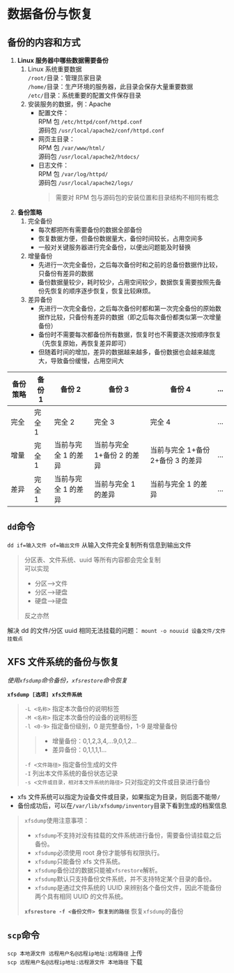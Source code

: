 # 数据备份与恢复

## 备份的内容和方式

1. **Linux 服务器中哪些数据需要备份**
   1. Linux 系统重要数据  
      `/root/`目录：管理员家目录  
      `/home/`目录：生产环境的服务器，此目录会保存大量重要数据  
      `/etc/`目录：系统重要的配置文件保存目录
   2. 安装服务的数据，例：Apache
      - 配置文件：  
        RPM 包 `/etc/httpd/conf/httpd.conf`  
        源码包 `/usr/local/apache2/conf/httpd.conf`
      - 网页主目录：  
        RPM 包 `/var/www/html/`  
        源码包 `/usr/local/apache2/htdocs/`
      - 日志文件：  
        RPM 包 `/var/log/httpd/`  
        源码包 `/usr/local/apache2/logs/`
        > 需要对 RPM 包与源码包的安装位置和目录结构不相同有概念
2. **备份策略**
   1. 完全备份
      - 每次都把所有需要备份的数据全部备份
      - 恢复数据方便，但备份数据量大，备份时间较长，占用空间多
      - 一般对关键服务器进行完全备份，以便出问题能及时替换
   2. 增量备份
      - 先进行一次完全备份，之后每次备份时和之前的总备份数据作比较，只备份有差异的数据
      - 备份数据量较少，耗时较少，占用空间较少，数据恢复需要按照先备份先恢复的顺序逐步恢复，恢复比较麻烦。
   3. 差异备份
      - 先进行一次完全备份，之后每次备份时都和第一次完全备份的原始数据作比较，只备份有差异的数据（即之后每次备份都类似第一次增量备份）
      - 备份时不需要每次都备份所有数据，恢复时也不需要逐次按顺序恢复（先恢复原始，再恢复差异即可）
      - 但随着时间的增加，差异的数据越来越多，备份数据也会越来越庞大，导致备份缓慢，占用空间大

| 备份策略 | 备份 1 | 备份 2              | 备份 3                     | 备份 4                            | ... |
| -------- | ------ | ------------------- | -------------------------- | --------------------------------- | --- |
| 完全     | 完全 1 | 完全 2              | 完全 3                     | 完全 4                            | ... |
| 增量     | 完全 1 | 当前与完全 1 的差异 | 当前与完全 1+备份 2 的差异 | 当前与完全 1+备份 2+备份 3 的差异 | ... |
| 差异     | 完全 1 | 当前与完全 1 的差异 | 当前与完全 1 的差异        | 当前与完全 1 的差异               | ... |

## `dd`命令

`dd if=输入文件 of=输出文件` 从输入文件完全复制所有信息到输出文件

> 分区表、文件系统、uuid 等所有内容都会完全复制  
> 可以实现
>
> - 分区-->文件
> - 分区-->硬盘
> - 硬盘-->硬盘
>
> 反之亦然

解决 dd 的文件/分区 uuid 相同无法挂载的问题： `mount -o nouuid 设备文件/文件 挂载点`

## XFS 文件系统的备份与恢复

_使用`xfsdump`命令备份，`xfsrestore`命令恢复_

**`xfsdump [选项] xfs文件系统`**

> `-L <名称>` 指定本次备份的说明标签  
> `-M <名称>` 指定本次备份的设备的说明标签  
> `-l <0-9>` 指定备份级别，0 是完整备份，1-9 是增量备份
>
> > - 增量备份：0,1,2,3,4,...9,0,1,2...
> > - 差异备份：0,1,1,1,1...
>
> `-f <文件路径>` 指定备份生成的文件  
> `-I` 列出本文件系统的备份状态记录  
> `-s <文件或目录，相对本文件系统的路径>` 只对指定的文件或目录进行备份

- xfs 文件系统可以指定为设备文件或目录，如果指定为目录，则后面不能带`/`
- 备份成功后，可以在`/var/lib/xfsdump/inventory`目录下看到生成的档案信息

> `xfsdump`使用注意事项：
>
> - `xfsdump`不支持对没有挂载的文件系统进行备份，需要备份请挂载之后备份。
> - `xfsdump`必须使用 root 身份才能够有权限执行。
> - `xfsdump`只能备份 xfs 文件系统。
> - `xfsdump`备份过的数据只能被`xfsrestore`解析。
> - `xfsdump`默认只支持备份文件系统，并不支持特定某个目录的备份。
> - `xfsdump`是通过文件系统的 UUID 来辨别各个备份文件，因此不能备份两个具有相同 UUID 的文件系统。
>
> **`xfsrestore -f <备份文件> 恢复到的路径`** 恢复`xfsdump`的备份

## `scp`命令

`scp 本地源文件 远程用户名@远程ip地址:远程路径` 上传  
`scp 远程用户名@远程ip地址:远程源文件 本地路径` 下载
